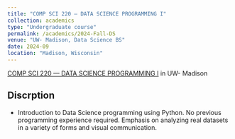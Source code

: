```yaml
---
title: "COMP SCI 220 — DATA SCIENCE PROGRAMMING I"
collection: academics
type: "Undergraduate course"
permalink: /academics/2024-Fall-DS
venue: "UW- Madison, Data Science BS"
date: 2024-09
location: "Madison, Wisconsin"
---
```


[COMP SCI 220 — DATA SCIENCE PROGRAMMING I](https://guide.wisc.edu/courses/comp_sci/) in UW- Madison

Discrption
------
- Introduction to Data Science programming using Python. No previous programming experience required. Emphasis on analyzing real datasets in a variety of forms and visual communication.